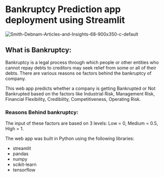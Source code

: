 # Bankruptcy Prediction app deployment using Streamlit
![Smith-Debnam-Articles-and-Insights-68-900x350-c-default](https://user-images.githubusercontent.com/71897685/149876757-aa4be791-5887-403e-82f0-923330694d13.png)

## What is Bankruptcy:
Bankruptcy is a legal process through which people or other entities who cannot repay debts to creditors may seek relief from some or all of their debts. 
There are various reasons  oe factors behind the bankruptcy of company. 

This web app predicts whether a company is getting Bankrupted or Not Bankrupted based on the factors like Industrial Risk, Management Risk, Financial Flexibility, Credibility, Competitiveness, Operating Risk.

### Reasons Behind bankruptcy:


The input of these factors are based on 3 levels: Low = 0, Medium = 0.5, High = 1.

The web app was built in Python using the following libraries:

- streamlit
- pandas
- numpy
- scikit-learn
- tensorflow
